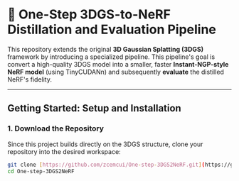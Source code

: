 # 🚀 One-Step 3DGS-to-NeRF Distillation and Evaluation Pipeline

This repository extends the original **3D Gaussian Splatting (3DGS)** framework by introducing a specialized pipeline. This pipeline's goal is convert a high-quality 3DGS model into a smaller, faster **Instant-NGP-style NeRF model** (using TinyCUDANn) and subsequently **evaluate** the distilled NeRF's fidelity.

---

## Getting Started: Setup and Installation

### 1. Download the Repository

Since this project builds directly on the 3DGS structure, clone your repository into the desired workspace:

```bash
git clone [https://github.com/zcemcui/One-step-3DGS2NeRF.git](https://github.com/zcemcui/One-step-3DGS2NeRF.git)
cd One-step-3DGS2NeRF
